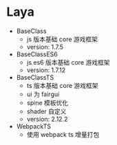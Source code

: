 # Laya

- BaseClass
  - js 版本基础 core 游戏框架
  - version: 1.7.5
- BaseClassES6
  - js es6 版本基础 core 游戏框架
  - version: 1.7.12
- BaseClassTS
  - ts 版本基础 core 游戏框架
  - ui 为 fairgui
  - spine 模板优化
  - shader 自定义
  - version: 2.12.2
- WebpackTS
  - 使用 webpack ts 增量打包
